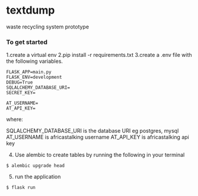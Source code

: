 # textdump
waste recycling system prototype

### To get started
1.create a virtual env
2.pip install -r requirements.txt
3.create a .env file with the following variables. 
```
FLASK_APP=main.py
FLASK_ENV=development
DEBUG=True
SQLALCHEMY_DATABASE_URI=
SECRET_KEY=

AT_USERNAME=
AT_API_KEY=
```
where:

SQLALCHEMY_DATABASE_URI is the database URI eg postgres, mysql
AT_USERNAME  is africastalking username
AT_API_KEY is africastalking api key

4. Use alembic to create tables by running the following in your terminal
```
$ alembic upgrade head

```

5. run the application

```
$ flask run
```


